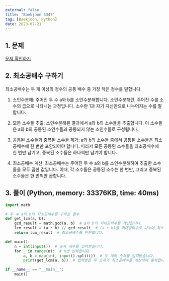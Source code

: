 ```yaml
---
external: false
title: "Baekjoon 5347"
tag: [Baekjoon, Python]
date: 2023-07-21
---
```


## 1. 문제

[문제 확인하기](https://www.acmicpc.net/problem/5347)

## 2. 최소공배수 구하기

최소공배수는 두 개 이상의 정수의 공통 배수 중 가장 작은 정수를 말합니다.  

1. 소인수분해: 주어진 두 수 a와 b를 소인수분해합니다. 소인수분해란, 주어진 수를 소수의 곱으로 나타내는 과정입니다. 소수란 1과 자기 자신만으로 나누어지는 수를 말합니다.

2. 모든 소수들 추출: 소인수분해된 결과에서 a와 b의 소수들을 추출합니다. 이 소수들은 a와 b의 공통된 소인수들과 공통되지 않는 소인수들로 구성됩니다.

3. 공통된 소수들과 중복된 소수들 제거: a와 b의 소수들 중에서 공통된 소수들은 최소공배수에 한 번만 포함되어야 합니다. 따라서 모든 공통된 소수들을 최소공배수에 한 번만 남기고, 중복된 소수들은 하나씩만 남겨야 합니다.

4. 최소공배수 계산: 최소공배수는 주어진 두 수 a와 b를 소인수분해하여 추출한 소수들을 모두 곱한 값입니다. 이때, 각 소수들은 공통된 소수는 한 번만, 그리고 중복된 소수들은 한 번씩만 곱합니다.

## 3. 풀이 (Python, memory: 33376KB, time: 40ms)

```python
import math

# 두 수 a와 b의 최소공배수를 구하는 함수
def get_lcm(a, b):
    gcd_result = math.gcd(a, b)  # a와 b의 최대공약수를 계산합니다.
    lcm_result = (a * b) // gcd_result  # (a * b)를 최대공약수로 나누어 최소공배수를 계산합니다.
    return lcm_result  # 최소공배수를 반환합니다.

def main():
    n = int(input())  # 숫자 개수를 입력받습니다.
    for _ in range(n):  # n번 반복합니다.
        a, b = map(int, input().split())  # 두 개의 숫자를 입력받습니다.
        print(get_lcm(a, b))  # 입력받은 두 숫자의 최소공배수를 계산하여 출력합니다.

if __name__ == "__main__":
    main()
```
